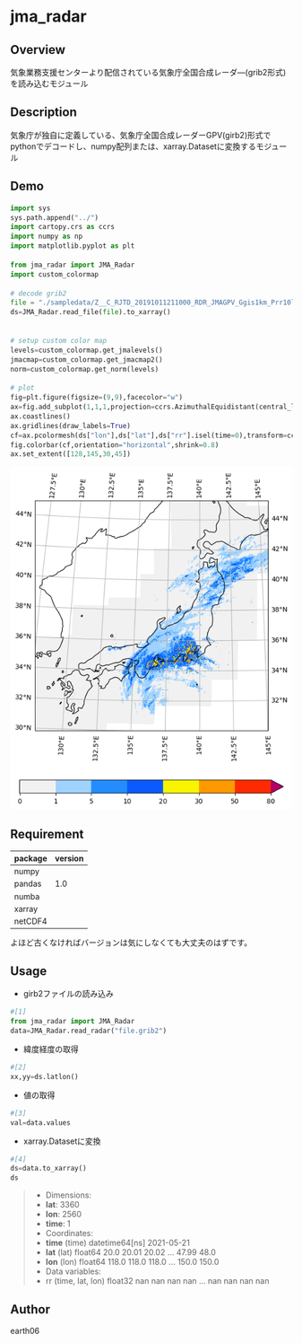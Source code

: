# jma_radar

## Overview
気象業務支援センターより配信されている気象庁全国合成レーダ―(grib2形式)を読み込むモジュール

## Description
気象庁が独自に定義している、気象庁全国合成レーダーGPV(girb2)形式でpythonでデコードし、numpy配列または、xarray.Datasetに変換するモジュール

## Demo

```python
import sys
sys.path.append("../")
import cartopy.crs as ccrs
import numpy as np
import matplotlib.pyplot as plt

from jma_radar import JMA_Radar
import custom_colormap

# decode grib2 
file = "./sampledata/Z__C_RJTD_20191011211000_RDR_JMAGPV_Ggis1km_Prr10lv_ANAL_grib2.bin"
ds=JMA_Radar.read_file(file).to_xarray()


# setup custom color map
levels=custom_colormap.get_jmalevels()
jmacmap=custom_colormap.get_jmacmap2()
norm=custom_colormap.get_norm(levels)

# plot
fig=plt.figure(figsize=(9,9),facecolor="w")
ax=fig.add_subplot(1,1,1,projection=ccrs.AzimuthalEquidistant(central_longitude=140))
ax.coastlines()
ax.gridlines(draw_labels=True)
cf=ax.pcolormesh(ds["lon"],ds["lat"],ds["rr"].isel(time=0),transform=ccrs.PlateCarree(), norm=norm, cmap=jmacmap)
fig.colorbar(cf,orientation="horizontal",shrink=0.8)
ax.set_extent([128,145,30,45])

```



![sample](./sample.png)

## Requirement

| package | version |
| ------- | ------- |
| numpy   |         |
| pandas  | 1.0     |
| numba   |         |
| xarray  |         |
| netCDF4 |         |

よほど古くなければバージョンは気にしなくても大丈夫のはずです。

## Usage 

* girb2ファイルの読み込み

```python
#[1]
from jma_radar import JMA_Radar
data=JMA_Radar.read_radar("file.grib2")
```

* 緯度経度の取得

```python
#[2]
xx,yy=ds.latlon()
```

* 値の取得

```python
#[3]
val=data.values
```

* xarray.Datasetに変換

```python
#[4]
ds=data.to_xarray()
ds
```

>- Dimensions:
>  - **lat**: 3360
>  - **lon**: 2560
>  - **time**: 1
>- Coordinates:
>  - **time** (time) datetime64[ns] 2021-05-21
>  - **lat** (lat) float64 20.0 20.01 20.02 ... 47.99 48.0
>  - **lon** (lon) float64 118.0 118.0 118.0 ... 150.0 150.0
>- Data variables:
>  - rr (time, lat, lon) float32 nan nan nan nan ... nan nan nan nan

## Author
earth06
